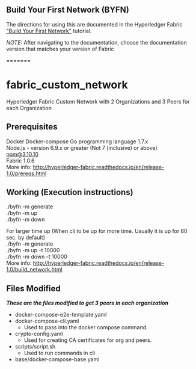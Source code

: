 
## Build Your First Network (BYFN)

The directions for using this are documented in the Hyperledger Fabric
["Build Your First Network"](http://hyperledger-fabric.readthedocs.io/en/latest/build_network.html) tutorial.

*NOTE:* After navigating to the documentation, choose the documentation version that matches your version of Fabric

=======
# fabric_custom_network
Hyperledger Fabric Custom Network with 2 Organizations and 3 Peers for each Organization

## Prerequisites
Docker
Docker-compose
Go programming language 1.7.x  
Node.js - version 6.9.x or greater (Not 7 (inclusive) or above)  
npm@3.10.10  
Fabric 1.0.6  
More info: http://hyperledger-fabric.readthedocs.io/en/release-1.0/prereqs.html  

## Working (Execution instructions)
./byfn -m generate  
./byfn -m up  
./byfn -m down  
  
For larger time up (When cli to be up for more time. Usually it is up for 60 sec. by default)  
./byfn -m generate  
./byfn -m up -t 10000  
./byfn -m down -t 10000  
More info: http://hyperledger-fabric.readthedocs.io/en/release-1.0/build_network.html

## Files Modified
__*These are the files modified to get 3 peers in each organization*__
* docker-compose-e2e-template.yaml
* docker-compose-cli.yaml
    * Used to pass into the docker compose command.
* crypto-config.yaml
  * Used for creating CA certificates for org and peers.
* scripts/script.sh
  * Used to run commands in cli
* base/docker-compose-base.yaml
